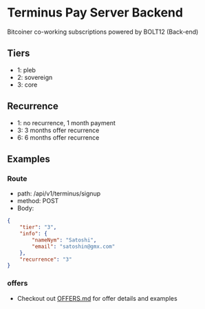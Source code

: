
# Terminus Pay Server Backend
Bitcoiner co-working subscriptions powered by BOLT12 (Back-end)

## Tiers
- 1: pleb
- 2: sovereign
- 3: core

## Recurrence
- 1: no recurrence, 1 month payment
- 3: 3 months offer recurrence
- 6: 6 months offer recurrence

## Examples

### Route
- path: /api/v1/terminus/signup
- method: POST
- Body:
```json
{
    "tier": "3",
    "info": {
        "nameNym": "Satoshi",
        "email": "satoshin@gmx.com"
    },
    "recurrence": "3"
}
```

### offers
- Checkout out [OFFERS.md](./OFFERS.md) for offer details and examples